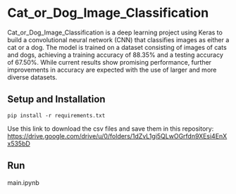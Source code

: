 # Cat_or_Dog_Image_Classification
Cat_or_Dog_Image_Classification is a deep learning project using Keras to build a convolutional neural network (CNN) that classifies images as either a cat or a dog. The model is trained on a dataset consisting of images of cats and dogs, achieving a training accuracy of 88.35% and a testing accuracy of 67.50%. While current results show promising performance, further improvements in accuracy are expected with the use of larger and more diverse datasets.

## Setup and Installation
```
pip install -r requirements.txt
```
Use this link to download the csv files and save them in this repository: https://drive.google.com/drive/u/0/folders/1dZvL1gi5QLwOGrfdn9XEsi4EnXx535bD 

## Run
main.ipynb